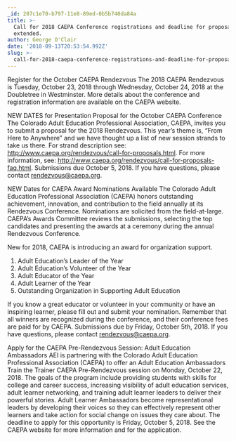```yaml
---
_id: 207c1e70-b797-11e8-89ed-0b5b740da84a
title: >-
  Call for 2018 CAEPA Conference registrations and deadline for proposals
  extended.
author: George O'Clair
date: '2018-09-13T20:53:54.992Z'
slug: >-
  call-for-2018-caepa-conference-registrations-and-deadline-for-proposals-extended
---
```

Register for the October CAEPA Rendezvous
The 2018 CAEPA Rendezvous is Tuesday, October 23, 2018 through Wednesday, October 24, 2018 at the Doubletree in Westminster. More details about the conference and registration information are available on the CAEPA website.

NEW DATES for Presentation Proposal for the October CAEPA Conference 
The Colorado Adult Education Professional Association, CAEPA, invites you to submit a proposal for the 2018 Rendezvous. This year’s theme is, “From Here to Anywhere” and we have thought up a list of new session strands to take us there.  For strand description see: http://www.caepa.org/rendezvous/call-for-proposals.html.  For more information, see: http://www.caepa.org/rendezvous/call-for-proposals-faq.html.  Submissions due October 5, 2018.  If you have questions, please contact rendezvous@caepa.org.
 
NEW Dates for CAEPA Award Nominations Available 
The Colorado Adult Education Professional Association (CAEPA) honors outstanding achievement, innovation, and contribution to the field annually at its Rendezvous Conference. Nominations are solicited from the field-at-large. CAEPA’s Awards Committee reviews the submissions, selecting the top candidates and presenting the awards at a ceremony during the annual Rendezvous Conference.
 
New for 2018, CAEPA is introducing an award for organization support.
1.	Adult Education’s Leader of the Year
2.	Adult Education’s Volunteer of the Year
3.	Adult Educator of the Year
4.	Adult Learner of the Year
5.	Outstanding Organization in Supporting Adult Education
 
If you know a great educator or volunteer in your community or have an inspiring learner, please fill out and submit your nomination.  Remember that all winners are recognized during the conference, and their conference fees are paid for by CAEPA. Submissions due by Friday, October 5th, 2018.  If you have questions, please contact rendezvous@caepa.org.





          
Apply for the CAEPA Pre-Rendezvous Session: Adult Education Ambassadors
AEI is partnering with the Colorado Adult Education Professional Association (CAEPA) to offer an Adult Education Ambassadors Train the Trainer CAEPA Pre-Rendezvous session on Monday, October 22, 2018. The goals of the program include providing students with skills for college and career success, increasing visibility of adult education services, adult learner networking, and training adult learner leaders to deliver their powerful stories. Adult Learner Ambassadors become representational leaders by developing their voices so they can effectively represent other learners and take action for social change on issues they care about. The deadline to apply for this opportunity is Friday, October 5, 2018. See the CAEPA website for more information and for the application.
